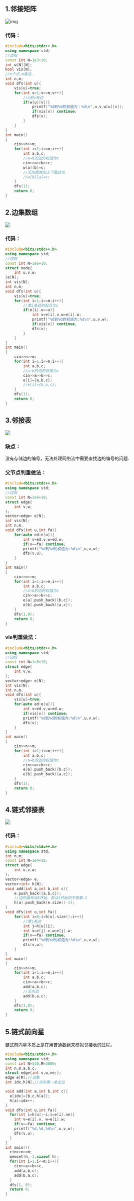 ## 1.邻接矩阵

![img](https://img2024.cnblogs.com/blog/3476421/202502/3476421-20250205195327425-1615679213.png)

### 代码：

```cpp
#include<bits/stdc++.h>
using namespace std;
//边权
const int N=1e3+10;
int w[N][N];
bool vis[N];
//n个点,m条边.
int n,m;
void dfs(int u){
	vis[u]=true;
	for(int v=1;v<=m;v++){
		//u到v有边 
		if(w[u][v]){
			printf("%d到%d的权值为：%d\n",u,v,w[u][v]);
			if(vis[v]) continue;
			dfs(v);
		}
	}
}
int main()
{
	cin>>n>>m;
	for(int i=1;i<=m;i++){
		int a,b,c;
		//a→b的边的权值为c 
		cin>>a>>b>>c;
		w[a][b]=c;
	    //无向图就加上下面这句.
        //w[b][a]=c;
	}
	dfs(1);
	return 0;
} 
```

## 2.边集数组

![](https://img2024.cnblogs.com/blog/3476421/202502/3476421-20250205201003367-682879050.jpg)

### 代码：

```cpp
#include<bits/stdc++.h>
using namespace std;
//边权
const int N=1e6+10;
struct node{
	int u,v,w;
}e[N];
int vis[N];
int n,m;
void dfs(int u){
	vis[u]=true;
	for(int i=1;i<=m;i++){
		//第i条边的起点为u 
		if(e[i].u==u){
			int v=e[i].v,w=e[i].w;
			printf("%d到%d的权值为:%d\n",u,v,w);
			if(vis[v]) continue;
			dfs(v);
 		}
	}
}
int main()
{
	cin>>n>>m;
	for(int i=1;i<=m;i++){
		int a,b,c;
		//a→b的边的权值为c 
		cin>>a>>b>>c;
		e[i]={a,b,c};
		//e[i]={b,a,c};
	}
	dfs(1);
	return 0;
} 
```

## 3.邻接表

![](https://img2024.cnblogs.com/blog/3476421/202502/3476421-20250205201416775-1286069131.png)

### 缺点：

没有存储边的编号，无法处理网络流中需要查找边的编号的问题.

### 父节点判重做法：

```cpp
#include<bits/stdc++.h>
using namespace std;
//边权
const int N=1e6+10;
struct edge{
	int v,w;
};
vector<edge> e[N];
int vis[N];
int n,m;
void dfs(int u,int fa){
	for(auto ed:e[u]){
		int v=ed.v,w=ed.w;
		if(v==fa) continue;
		printf("%d到%d的权值为:%d\n",u,v,w);
		dfs(v,u);
	}
}
int main()
{
	cin>>n>>m;
	for(int i=1;i<=m;i++){
		int a,b,c;
		//a→b的边的权值为c 
		cin>>a>>b>>c;
		e[a].push_back({b,c});
		e[b].push_back({a,c});
	}
	dfs(1,0);
	return 0;
} 
```

### vis判重做法：

```cpp
#include<bits/stdc++.h>
using namespace std;
//边权
const int N=1e6+10;
struct edge{
	int v,w;
};
vector<edge> e[N];
int vis[N];
int n,m;
void dfs(int u){
	vis[u]=true;
	for(auto ed:e[u]){
		int v=ed.v,w=ed.w;
		if(vis[v]) continue;
		printf("%d到%d的权值为:%d\n",u,v,w);
		dfs(v);
	}
}
int main()
{
	cin>>n>>m;
	for(int i=1;i<=m;i++){
		int a,b,c;
		//a→b的边的权值为c 
		cin>>a>>b>>c;
		e[a].push_back({b,c});
		e[b].push_back({a,c});
	}
	dfs(1);
	return 0;
} 
```

## 4.链式邻接表

![](https://img2024.cnblogs.com/blog/3476421/202502/3476421-20250205205947015-616034937.png)

### 代码：

```cpp
#include<bits/stdc++.h>
using namespace std;
int n,m;
const int N=1e4+10;
struct edge{
	int u,v,w;
};
vector<edge> e;
vector<int> h[N];
void add(int a,int b,int c){
	e.push_back({a,b,c});
	//边的编号从0开始，若从1开始则不需要-1 
	h[a].push_back(e.size()-1);
}
void dfs(int u,int fa){
	for(int i=0;i<h[u].size();i++){
		//第j条边 
		int j=h[u][i];
		int v=e[j].v,w=e[j].w;
		if(v==fa) continue;
		printf("%d到%d的权值为:%d\n",u,v,w);
		dfs(v,u);
	}
}
int main()
{
	cin>>n>>m;
	for(int i=1;i<=m;i++){
		int a,b,c;
		cin>>a>>b>>c;
		add(a,b,c);
		//无向边 
		add(b,a,c);
	}
	dfs(1,0);	
	return 0;
}
```

## 5.链式前向星

链式前向星本质上是在用普通数组来模拟邻接表的过程。

```cpp
#include<bits/stdc++.h>
using namespace std;
const int N=510,M=3000;
int n,m,a,b,c;
struct edge{int v,w,ne;};
edge e[M];//边集
int idx,h[N];//点的第一条出边 

void add(int a,int b,int c){
  e[idx]={b,c,h[a]};
  h[a]=idx++;
}
void dfs(int u,int fa){
  for(int i=h[u];~i;i=e[i].ne){
    int v=e[i].v, w=e[i].w;
    if(v==fa) continue;
    printf("%d,%d,%d\n",u,v,w);
    dfs(v,u);
  }
}
int main(){
  cin>>n>>m;
  memset(h,-1,sizeof h);
  for(int i=1;i<=m;i++){
    cin>>a>>b>>c,
    add(a,b,c);
    add(b,a,c);
  }  
  dfs(1, 0);
  return 0;
}
```

